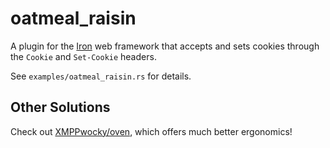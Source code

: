# oatmeal_raisin

A plugin for the [Iron](https://github.com/iron/iron) web framework that accepts and sets cookies through the `Cookie` and `Set-Cookie` headers.

See `examples/oatmeal_raisin.rs` for details.


## Other Solutions

Check out [XMPPwocky/oven](https://github.com/XMPPwocky/oven), which offers much better ergonomics!

